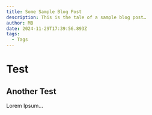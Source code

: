 ```yaml
---
title: Some Sample Blog Post
description: This is the tale of a sample blog post…
author: MB
date: 2024-11-29T17:39:56.893Z
tags:
  - Tags
---
```

# Test
## Another Test
Lorem Ipsum…